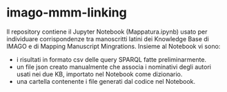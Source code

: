 # imago-mmm-linking
Il repository contiene il Jupyter Notebook (Mappatura.ipynb) usato per individuare corrispondenze tra manoscritti latini dei Knowledge Base di IMAGO e di Mapping Manuscript Mingrations.
Insieme al Notebook vi sono:
  - i risultati in formato csv delle query SPARQL fatte preliminarmente.
  - un file json creato manualmente che associa i nominativi degli autori usati nei due KB, importato nel Notebook come dizionario.
  - una cartella contenente i file generati dal codice nel Notebook.
